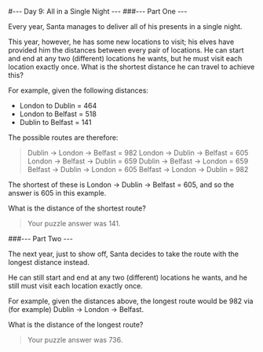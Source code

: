 #--- Day 9: All in a Single Night ---
###--- Part One ---

Every year, Santa manages to deliver all of his presents in a single night.

This year, however, he has some new locations to visit; his elves have provided him the distances between every pair of locations. He can start and end at any two (different) locations he wants, but he must visit each location exactly once. What is the shortest distance he can travel to achieve this?

For example, given the following distances:

- London to Dublin = 464
- London to Belfast = 518
- Dublin to Belfast = 141

The possible routes are therefore:

>Dublin -> London -> Belfast = 982
>London -> Dublin -> Belfast = 605
>London -> Belfast -> Dublin = 659
>Dublin -> Belfast -> London = 659
>Belfast -> Dublin -> London = 605
>Belfast -> London -> Dublin = 982

The shortest of these is London -> Dublin -> Belfast = 605, and so the answer is 605 in this example.

What is the distance of the shortest route?

>Your puzzle answer was 141.

###--- Part Two ---

The next year, just to show off, Santa decides to take the route with the longest distance instead.

He can still start and end at any two (different) locations he wants, and he still must visit each location exactly once.

For example, given the distances above, the longest route would be 982 via (for example) Dublin -> London -> Belfast.

What is the distance of the longest route?

>Your puzzle answer was 736.